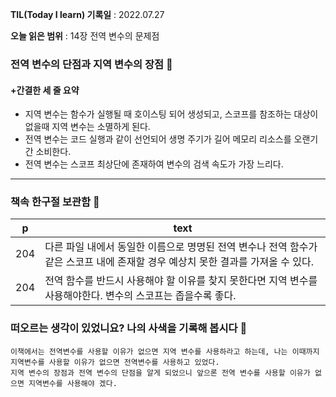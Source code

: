 **TIL(Today I learn) 기록일** : 2022.07.27

**오늘 읽은 범위** : 14장 전역 변수의 문제점

### 전역 변수의 단점과 지역 변수의 장점 📑

#### +간결한 세 줄 요약
- 지역 변수는 함수가 실행될 때 호이스팅 되어 생성되고, 스코프를 참조하는 대상이 없을때 지역 변수는 소멸하게 된다.
- 전역 변수는 코드 실행과 같이 선언되어 생명 주기가 길어 메모리 리소스를 오랜기간 소비한다.
- 전역 변수는 스코프 최상단에 존재하여 변수의 검색 속도가 가장 느리다.

---

### 책속 한구절 보관함 📖

| p    | text                                           |
| ---- | ---------------------------------------------- |
| 204  | 다른 파일 내에서 동일한 이름으로 명명된 전역 변수나 전역 함수가 같은 스코프 내에 존재할 경우 예상치 못한 결과를 가져올 수 있다.|
| 204  | 전역 함수를 반드시 사용해야 할 이유를 찾지 못한다면 지역 변수를 사용해야한다. 변수의 스코프는 좁을수록 좋다. |


### 떠오르는 생각이 있었니요? 나의 사색을 기록해 봅시다 💭
```
이책에서는 전역변수를 사용할 이유가 없으면 지역 변수를 사용하라고 하는데, 나는 이때까지 지역변수를 사용할 이유가 없으면 전역변수를 사용하고 있었다.
지역 변수의 장점과 전역 변수의 단점을 알게 되었으니 앞으론 전역 변수를 사용할 이유가 없으면 지역변수를 사용해야 겠다.
```
